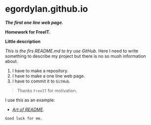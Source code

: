 # egordylan.github.io
***The first one line web page.***

**Homework for FreeIT.**

**Little description**

*This is the firs README.md to try use GitHub.*
Here I need to write something to describe my project but there is no so mush information about.

1. I have to make a repository.
2. I have to make a one line web page.
3. I have to commit it to `GitHub`.

> Thanks `FreeIT` for motivation.

I use this as an example:
- [*Art of README*](https://github.com/noffle/art-of-readme).

```shell
Good luck for me.
```

